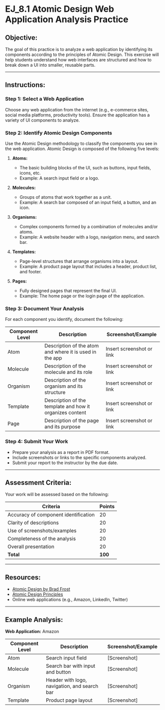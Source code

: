 # **EJ_8.1 Atomic Design Web Application Analysis Practice**

## **Objective:**
The goal of this practice is to analyze a web application by identifying its components according to the principles of Atomic Design. This exercise will help students understand how web interfaces are structured and how to break down a UI into smaller, reusable parts.

---

## **Instructions:**

### **Step 1: Select a Web Application**
Choose any web application from the internet (e.g., e-commerce sites, social media platforms, productivity tools). Ensure the application has a variety of UI components to analyze.

### **Step 2: Identify Atomic Design Components**
Use the Atomic Design methodology to classify the components you see in the web application. Atomic Design is composed of the following five levels:

1. **Atoms:**
   - The basic building blocks of the UI, such as buttons, input fields, icons, etc.
   - Example: A search input field or a logo.

2. **Molecules:**
   - Groups of atoms that work together as a unit.
   - Example: A search bar composed of an input field, a button, and an icon.

3. **Organisms:**
   - Complex components formed by a combination of molecules and/or atoms.
   - Example: A website header with a logo, navigation menu, and search bar.

4. **Templates:**
   - Page-level structures that arrange organisms into a layout.
   - Example: A product page layout that includes a header, product list, and footer.

5. **Pages:**
   - Fully designed pages that represent the final UI.
   - Example: The home page or the login page of the application.

### **Step 3: Document Your Analysis**
For each component you identify, document the following:

| Component Level | Description | Screenshot/Example |
|-----------------|-------------|--------------------|
| Atom            | Description of the atom and where it is used in the app | Insert screenshot or link |
| Molecule        | Description of the molecule and its role | Insert screenshot or link |
| Organism        | Description of the organism and its structure | Insert screenshot or link |
| Template        | Description of the template and how it organizes content | Insert screenshot or link |
| Page            | Description of the page and its purpose | Insert screenshot or link |

### **Step 4: Submit Your Work**
- Prepare your analysis as a report in PDF format.
- Include screenshots or links to the specific components analyzed.
- Submit your report to the instructor by the due date.

---

## **Assessment Criteria:**
Your work will be assessed based on the following:

| Criteria          | Points |
|-------------------|--------|
| Accuracy of component identification | 20     |
| Clarity of descriptions               | 20     |
| Use of screenshots/examples           | 20     |
| Completeness of the analysis          | 20     |
| Overall presentation                  | 20     |
| **Total**                             | **100** |

---

## **Resources:**
- [Atomic Design by Brad Frost](https://bradfrost.com/blog/post/atomic-web-design/)
- [Atomic Design Principles](https://atomicdesign.bradfrost.com/)
- Online web applications (e.g., Amazon, LinkedIn, Twitter)

---

## **Example Analysis:**
**Web Application:** Amazon

| Component Level | Description                      | Screenshot/Example |
|-----------------|----------------------------------|--------------------|
| Atom            | Search input field               | [Screenshot]       |
| Molecule        | Search bar with input and button | [Screenshot]       |
| Organism        | Header with logo, navigation, and search bar | [Screenshot] |
| Template        | Product page layout              | [Screenshot]      

